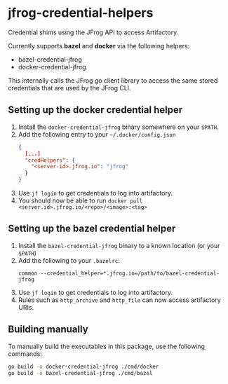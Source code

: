 # jfrog-credential-helpers

Credential shims using the JFrog API to access Artifactory.

Currently supports **bazel** and **docker** via the following helpers:

- bazel-credential-jfrog
- docker-credential-jfrog

This internally calls the JFrog go client library to access the same stored
credentials that are used by the JFrog CLI.

## Setting up the docker credential helper

1.  Install the `docker-credential-jfrog` binary somewhere on your `$PATH`.
2.  Add the following entry to your `~/.docker/config.json`
    ```json
    {
      [...]
      "credHelpers": {
        "<server-id>.jfrog.io": "jfrog"
      }
    }
    ```
3.  Use `jf login` to get credentials to log into artifactory.
4.  You should now be able to run `docker pull <server.id>.jfrog.io/<repo>/<image>:<tag>`

## Setting up the bazel credential helper

1.  Install the `bazel-credential-jfrog` binary to a known location (or your `$PATH`)
2.  Add the following to your `.bazelrc`:
    ```
    common --credential_helper=*.jfrog.io=/path/to/bazel-credential-jfrog
    ```
3.  Use `jf login` to get credentials to log into artifactory.
4.  Rules such as `http_archive` and `http_file` can now access artifactory URIs.

## Building manually

To manually build the executables in this package, use the following commands:

```bash
go build -o docker-credential-jfrog ./cmd/docker
go build -o bazel-credential-jfrog ./cmd/bazel
```
